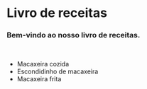 # Livro de receitas

### Bem-vindo ao nosso livro de receitas.

<br> 
<ul>
    <li> Macaxeira cozida </li>
	<li> Escondidinho de macaxeira </li>
	<li> Macaxeira frita </li>
</ul>
